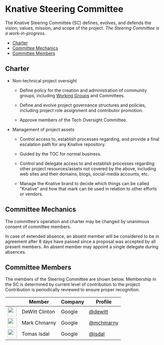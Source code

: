 # Knative Steering Committee

The Knative Steering Committee (SC) defines, evolves, and defends the vision,
values, mission, and scope of the project. *The Steering Committee is a
work-in-progress.*

*   [Charter](#charter)
*   [Committee Mechanics](#committee-mechanics)
*   [Committee Members](#committee-members)

## Charter

*   Non-technical project oversight

    *   Define policy for the creation and administration of community groups,
        including [Working Groups](WORKING-GROUPS.md) and Committees.

    *   Define and evolve project governance structures and policies, including
        project role assignment and contributor promotion.

    *   Approve members of the Tech Oversight Committee.

*   Management of project assets

    *   Control access to, establish processes regarding, and provide a final
        escalation path for any Knative repository.

    *   Guided by the TOC for normal business.

    *   Control and delegate access to and establish processes regarding other
        project resources/assets not covered by the above, including web sites
        and their domains, blogs, social-media accounts, etc.

    *   Manage the Knative brand to decide which things can be called "Knative”
        and how that mark can be used in relation to other efforts or vendors.

## Committee Mechanics

The committee's operation and charter may be changed by unanimous consent of
committee members.

In case of extended absence, an absent member will be considered to be in
agreement after 8 days have passed since a proposal was accepted by all present
members. An absent member may appoint a single delegate during absences.

<!-- TODO ## Committee Meeting -->

## Committee Members

The members of the Steering Committee are shown below. Membership in the SC is
determined by current level of contribution to the project. Contribution is
periodically reviewed to ensure proper recognition.

&nbsp;                                                   | Member         | Company | Profile
-------------------------------------------------------- | -------------- | ------- | -------
<img width="30px" src="https://github.com/dewitt.png">   | DeWitt Clinton | Google  | [@dewitt](https://github.com/dewitt)
<img width="30px" src="https://github.com/mchmarny.png"> | Mark Chmarny   | Google  | [@mchmarny](https://github.com/mchmarny)
<img width="30px" src="https://github.com/isdal.png">    | Tomas Isdal    | Google  | [@isdal](https://github.com/isdal)
